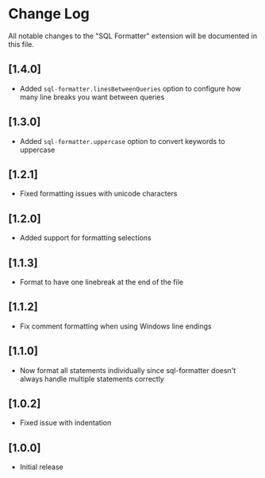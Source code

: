 # Change Log

All notable changes to the "SQL Formatter" extension will be documented in this file.

## [1.4.0]

- Added `sql-formatter.linesBetweenQueries` option to configure how many line breaks you want between queries

## [1.3.0]

- Added `sql-formatter.uppercase` option to convert keywords to uppercase

## [1.2.1]

- Fixed formatting issues with unicode characters

## [1.2.0]

- Added support for formatting selections

## [1.1.3]

- Format to have one linebreak at the end of the file

## [1.1.2]

- Fix comment formatting when using Windows line endings

## [1.1.0]

- Now format all statements individually since sql-formatter doesn't always handle multiple statements correctly

## [1.0.2]

- Fixed issue with indentation

## [1.0.0]

- Initial release
